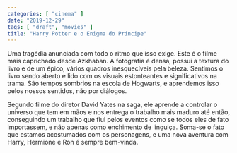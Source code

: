 ```yaml
---
categories: [ "cinema" ]
date: "2019-12-29"
tags: [ "draft", "movies" ]
title: "Harry Potter e o Enigma do Príncipe"
---
```

Uma tragédia anunciada com todo o ritmo que isso exige. Este é o
filme mais caprichado desde Azkhaban. A fotografia é densa, possui a
textura do livro e de um épico, vários quadros inesquecíveis pela
beleza. Sentimos o livro sendo aberto e lido com os visuais estonteantes
e significativos na trama. São tempos sombrios na escola de Hogwarts,
e aprendemos isso pelos nossos sentidos, não por diálogos.

Segundo filme do diretor David Yates na saga, ele aprende a controlar
o universo que tem em mãos e nos entrega o trabalho mais maduro até
então, conseguindo um trabalho que flui pelos eventos como se todos eles
de fato importassem, e não apenas como enchimento de linguiça. Soma-se
o fato que estamos acostumados com os personagens, e uma nova aventura
com Harry, Hermione e Ron é sempre bem-vinda.

